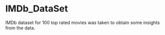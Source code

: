 # IMDb_DataSet
IMDb dataset for 100 top rated movies was taken to obtain some insights from the data.
